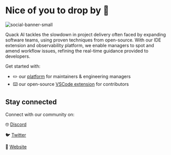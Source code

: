 # Nice of you to drop by :wave:

![social-banner-small](https://github.com/quack-ai/.github/assets/26927750/0786ea77-50d6-4076-93f2-74759549ef53)


Quack AI tackles the slowdown in project delivery often faced by expanding software teams, using proven techniques from open-source. With our IDE extension and observability platform, we enable managers to spot and amend workflow issues, refining the real-time guidance provided to developers.

Get started with:
- ✏️ our [platform](https://app.quack-ai.com/) for maintainers & engineering managers
- ⌨️ our open-source [VSCode extension](https://marketplace.visualstudio.com/items?itemName=QuackAI.quack-companion) for contributors

## Stay connected

Connect with our community on:

🤓 [Discord](https://discord.gg/E9rY3bVCWd)

🐦 [Twitter](https://twitter.com/quack_ai)

🦆 [Website](https://www.quack-ai.com/)
